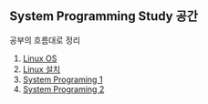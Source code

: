 ## System Programming Study 공간

공부의 흐름대로 정리

1. [Linux OS](01_Linux_OS.md)
2. [Linux 설치](02_Linux_Installation.md)
3. [System Programing 1](03_System_Programming_1.md)
4. [System Programing 2](04_System_Programming_2.md)
